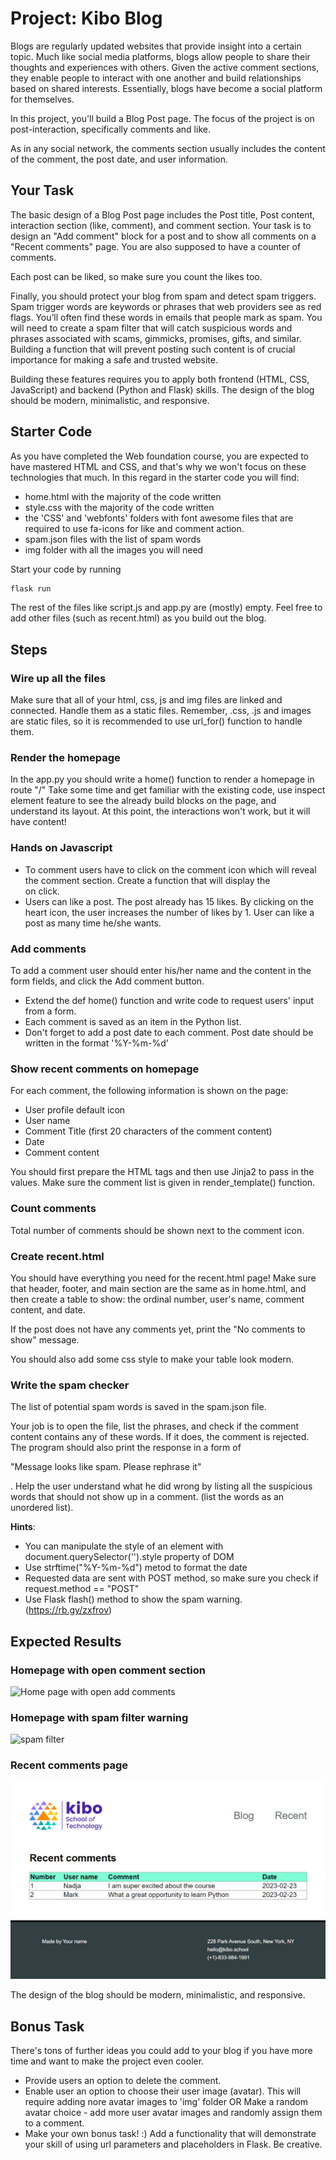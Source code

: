# Project: Kibo Blog

Blogs are regularly updated websites that provide insight into a certain topic. Much like social media platforms, blogs allow people to share their thoughts and experiences with others. Given the active comment sections, they enable people to interact with one another and build relationships based on shared interests. Essentially, blogs have become a social platform for themselves.

In this project, you'll build a Blog Post page. The focus of the project is on post-interaction, specifically comments and like.

As in any social network, the comments section usually includes the content of the comment, the post date, and user information.

## Your Task

The basic design of a Blog Post page includes the Post title, Post content, interaction section (like, comment), and comment section.
Your task is to design an "Add comment" block for a post and to show all comments on a "Recent comments" page.
You are also supposed to have a counter of comments.

Each post can be liked, so make sure you count the likes too.

Finally, you should protect your blog from spam and detect spam triggers. Spam trigger words are keywords or phrases that web providers see as red flags. You’ll often find these words in emails that people mark as spam. You will need to create a spam filter that will catch suspicious words and phrases associated with scams, gimmicks, promises, gifts, and similar. Building a function that will prevent posting such content is of crucial importance for making a safe and trusted website.

Building these features requires you to apply both frontend (HTML, CSS, JavaScript) and backend (Python and Flask) skills.
The design of the blog should be modern, minimalistic, and responsive.

## Starter Code

As you have completed the Web foundation course, you are expected to have mastered HTML and CSS, and that's why we won't focus on these technologies that much. In this regard in the starter code you will find:

- home.html with the majority of the code written
- style.css with the majority of the code written
- the 'CSS' and 'webfonts' folders with font awesome files that are required to use fa-icons for like and comment action.
- spam.json files with the list of spam words
- img folder with all the images you will need

Start your code by running 

```sh
flask run
```

The rest of the files like script.js and app.py are (mostly) empty. Feel free to add other files (such as recent.html) as you build out the blog.

## Steps

### Wire up all the files

Make sure that all of your html, css, js and img files are linked and connected.
Handle them as a static files.
Remember, .css, .js and images are static files, so it is recommended to use url_for() function to handle them.

### Render the homepage

In the app.py you should write a home() function to render a homepage in route "/"
Take some time and get familiar with the existing code, use inspect element feature to see the already build blocks on the page, and understand its layout.
At this point, the interactions won't work, but it will have content!

### Hands on Javascript

- To comment users have to click on the comment icon which will reveal the comment section. Create a function that will display the <section class="addComment"> on click.
- Users can like a post. The post already has 15 likes. By clicking on the heart icon, the user increases the number of likes by 1. User can like a post as many time he/she wants. 

### Add comments 
To add a comment user should enter his/her name and the content in the form fields, and click the Add comment button.
  
- Extend the def home() function and write code to request users' input from a form.
- Each comment is saved as an item in the Python list.
- Don't forget to add a post date to each comment. Post date should be written in the format '%Y-%m-%d'

### Show recent comments on homepage
  
For each comment, the following information is shown on the page:
  - User profile default icon
  - User name
  - Comment Title (first 20 characters of the comment content)
  - Date
  - Comment content 

You should first prepare the HTML tags and then use Jinja2 to pass in the values.
Make sure the comment list is given in render_template() function.

### Count comments

Total number of comments should be shown next to the comment icon.

### Create recent.html
 
You should have everything you need for the recent.html page! Make sure that header, footer, and main section are the same as in home.html, and then create a table to show: the ordinal number, user's name, comment content, and date.

If the post does not have any comments yet, print the "No comments to show" message.

You should also add some css style to make your table look modern.

### Write the spam checker
  
The list of potential spam words is saved in the spam.json file.
  
Your job is to open the file, list the phrases, and check if the comment content contains any of these words.
If it does, the comment is rejected.
The program should also print the response in a form of <p> "Message looks like spam. Please rephrase it" </p>.
Help the user understand what he did wrong by listing all the suspicious words that should not show up in a comment. (list the words as an unordered list).
  
**Hints**:

- You can manipulate the style of an element with document.querySelector('').style property of DOM
- Use strftime("%Y-%m-%d") metod to format the date
- Requested data are sent with POST method, so make sure you check  if request.method == "POST"
- Use Flask flash() method to show the spam warning. (https://rb.gy/zxfrov)

## Expected Results

### Homepage with open comment section

![Home page with open add comments](https://github.com/nadjazaric/curriculum-hometask/blob/main/Homepage-full%20content.png?raw=true)

### Homepage with spam filter warning

![spam filter](https://github.com/nadjazaric/curriculum-hometask/blob/main/Homepage%20with%20warning%20for%20spam.png?raw=true)

### Recent comments page

![recent filter](https://github.com/nadjazaric/curriculum-hometask/blob/main/Recent%20comments.png?raw=true)

The design of the blog should be modern, minimalistic, and responsive.

## Bonus Task

There's tons of further ideas you could add to your blog if you have more time and want to make the project even cooler.

* Provide users an option to delete the comment.
* Enable user an option to choose their user image (avatar). This will require adding nore avatar images to 'img' folder OR Make a random avatar choice - add more user avatar images and randomly assign them to a comment.
* Make your own bonus task! :) Add a functionality that will demonstrate your skill of using url parameters and placeholders in Flask. Be creative.
  
